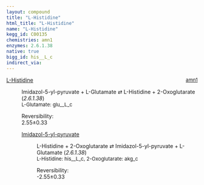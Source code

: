 ```yaml
---
layout: compound
title: "L-Histidine"
html_title: "L-Histidine"
name: "L-Histidine"
kegg_id: C00135
chemistries: amn1
enzymes: 2.6.1.38
native: true
bigg_id: his__L_c
indirect_via:
---
```

<dl><dt class="rs-product"><a class="link-dark" data-bs-html="true" data-bs-title="KEGG: C00135" data-bs-toggle="tooltip" href="{{ site.url }}{{ site.baseurl }}/compounds/C00135">L-Histidine</a><span style="float: right; max-width: 40%"><a class="link-dark opacity-50" href="{{ site.url }}{{ site.baseurl }}/chemistries/amn1" style="font-size: small; word-wrap: anywhere;">amn1</a></span></dt><dd><p>Imidazol-5-yl-pyruvate + L-Glutamate ⇄ L-Histidine + 2-Oxoglutarate (<i>2.6.1.38</i>)<br/><span style="font-size: small;"><span data-bs-html="true" data-bs-title="KEGG: C00025" data-bs-toggle="tooltip">L-Glutamate</span>: glu__L_c</span><br/><div class="reversibility_info">Reversibility: <div class="progress"><div aria-valuemax="100" aria-valuemin="0" aria-valuenow="0" class="progress-bar bg-success" role="progressbar" style="width: 0%"></div></div><span>2.55±0.33</span><div class="progress"><div aria-valuemax="10" aria-valuemin="0" aria-valuenow="2.5503604748000184" class="progress-bar bg-danger" role="progressbar" style="width: 25.50%"></div><div aria-valuemax="10" aria-valuemin="0" aria-valuenow="2.5503604748000184" class="progress-bar bg-warning" role="progressbar" style="width: 3.30%"></div></div></div></p><dl><dt><a class="link-dark" data-bs-html="true" data-bs-title="KEGG: C03277" data-bs-toggle="tooltip" href="{{ site.url }}{{ site.baseurl }}/compounds/C03277">Imidazol-5-yl-pyruvate</a><span style="float: right; max-width: 40%"><a class="link-dark opacity-50" href="{{ site.url }}{{ site.baseurl }}/chemistries/None" style="font-size: small; word-wrap: anywhere;"></a></span></dt><dd><p>L-Histidine + 2-Oxoglutarate ⇄ Imidazol-5-yl-pyruvate + L-Glutamate (<i>2.6.1.38</i>)<br/><span style="font-size: small;"><span data-bs-html="true" data-bs-title="KEGG: C00135" data-bs-toggle="tooltip">L-Histidine</span>: his__L_c, <span data-bs-html="true" data-bs-title="KEGG: C00026" data-bs-toggle="tooltip">2-Oxoglutarate</span>: akg_c</span><br/><div class="reversibility_info">Reversibility: <div class="progress" style="flex-direction: row-reverse;"><div aria-valuemax="10" aria-valuemin="0" aria-valuenow="-2.5503604748000184" class="progress-bar bg-success" role="progressbar" style="width: 25.50%"></div><div aria-valuemax="10" aria-valuemin="0" aria-valuenow="-2.5503604748000184" class="progress-bar bg-warning" role="progressbar" style="width: 3.30%"></div></div><span>-2.55±0.33</span><div class="progress"><div aria-valuemax="10" aria-valuemin="0" aria-valuenow="-2.5503604748000184" class="progress-bar bg-danger" role="progressbar" style="width: 0%"></div></div></div></p><dl></dl></dd></dl></dd></dl>